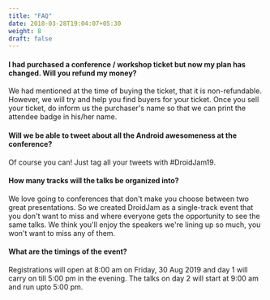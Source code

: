 ```yaml
---
title: "FAQ"
date: 2018-03-28T19:04:07+05:30
weight: 8
draft: false
---
```



#### I had purchased a conference / workshop ticket but now my plan has changed. Will you refund my money?
We had mentioned at the time of buying the ticket, that it is non-refundable. However, we will try and help you find buyers for your ticket. Once you sell your ticket, do inform us the purchaser's name so that we can print the attendee badge in his/her name.

 

#### Will we be able to tweet about all the Android awesomeness at the conference?
Of course you can! Just tag all your tweets with #DroidJam19.

 

#### How many tracks will the talks be organized into?
We love going to conferences that don't make you choose between two great presentations. So we created DroidJam as a single-track event that you don't want to miss and where everyone gets the opportunity to see the same talks. We think you'll enjoy the speakers we're lining up so much, you won't want to miss any of them.

 

#### What are the timings of the event?
Registrations will open at 8:00 am on Friday, 30 Aug 2019  and day 1 will carry on till 5:00 pm in the evening. The talks on day 2 will start at 9:00 am and run upto 5:00 pm.
